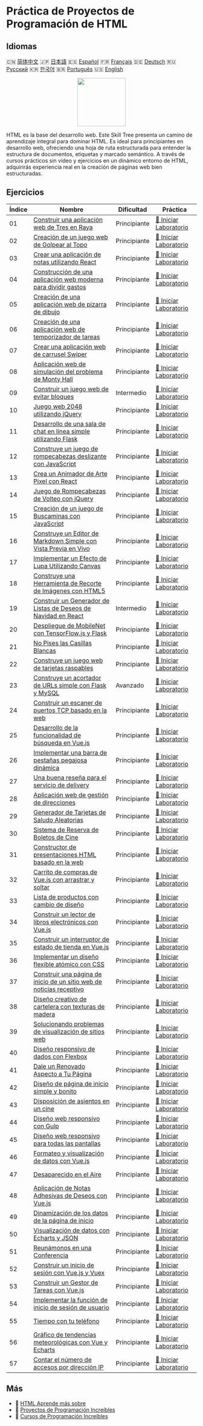 # Práctica de Proyectos de Programación de HTML

## Idiomas

🇨🇳 [简体中文](README_zh.md) 🇯🇵 [日本語](README_ja.md) 🇪🇸 [Español](README_es.md) 🇫🇷 [Français](README_fr.md) 🇩🇪 [Deutsch](README_de.md) 🇷🇺 [Русский](README_ru.md) 🇰🇷 [한국어](README_ko.md) 🇧🇷 [Português](README_pt.md) 🇺🇸 [English](README.md) 

<div align="center">
<img width="128px" src="https://file.labex.io/path/NrasuEoAvSam.png">
</div>

HTML es la base del desarrollo web. Este Skill Tree presenta un camino de aprendizaje integral para dominar HTML. Es ideal para principiantes en desarrollo web, ofreciendo una hoja de ruta estructurada para entender la estructura de documentos, etiquetas y marcado semántico. A través de cursos prácticos sin video y ejercicios en un dinámico entorno de HTML, adquirirás experiencia real en la creación de páginas web bien estructuradas.

## Ejercicios

|   Índice | Nombre                                                                                                                                                  | Dificultad   | Práctica                                                                                                        |
|----------|---------------------------------------------------------------------------------------------------------------------------------------------------------|--------------|-----------------------------------------------------------------------------------------------------------------|
|       01 | [Construir una aplicación web de Tres en Raya](https://labex.io/es/courses/project-build-a-tic-tac-toe-web-app)                                         | Principiante | [🚀 Iniciar Laboratorio](https://labex.io/es/courses/project-build-a-tic-tac-toe-web-app)                       |
|       02 | [Creación de un juego web de Golpear al Topo](https://labex.io/es/courses/project-creating-a-whack-a-mole-web-game)                                     | Principiante | [🚀 Iniciar Laboratorio](https://labex.io/es/courses/project-creating-a-whack-a-mole-web-game)                  |
|       03 | [Crear una aplicación de notas utilizando React](https://labex.io/es/courses/project-create-a-notes-app-using-react)                                    | Principiante | [🚀 Iniciar Laboratorio](https://labex.io/es/courses/project-create-a-notes-app-using-react)                    |
|       04 | [Construcción de una aplicación web moderna para dividir gastos](https://labex.io/es/courses/project-building-a-expense-splitter-web-app)               | Principiante | [🚀 Iniciar Laboratorio](https://labex.io/es/courses/project-building-a-expense-splitter-web-app)               |
|       05 | [Creación de una aplicación web de pizarra de dibujo](https://labex.io/es/courses/project-creating-a-drawing-board-web-app)                             | Principiante | [🚀 Iniciar Laboratorio](https://labex.io/es/courses/project-creating-a-drawing-board-web-app)                  |
|       06 | [Creación de una aplicación web de temporizador de tareas](https://labex.io/es/courses/project-creating-a-task-timer-web-app)                           | Principiante | [🚀 Iniciar Laboratorio](https://labex.io/es/courses/project-creating-a-task-timer-web-app)                     |
|       07 | [Crear una aplicación web de carrusel Swiper](https://labex.io/es/courses/project-create-a-swiper-carousel-web-app)                                     | Principiante | [🚀 Iniciar Laboratorio](https://labex.io/es/courses/project-create-a-swiper-carousel-web-app)                  |
|       08 | [Aplicación web de simulación del problema de Monty Hall](https://labex.io/es/courses/project-monty-hall-problem-simulation-web-app)                    | Principiante | [🚀 Iniciar Laboratorio](https://labex.io/es/courses/project-monty-hall-problem-simulation-web-app)             |
|       09 | [Construir un juego web de evitar bloques](https://labex.io/es/courses/project-building-a-web-avoiding-block-game)                                      | Intermedio   | [🚀 Iniciar Laboratorio](https://labex.io/es/courses/project-building-a-web-avoiding-block-game)                |
|       10 | [Juego web 2048 utilizando jQuery](https://labex.io/es/courses/project-2048-web-game-using-jquery)                                                      | Principiante | [🚀 Iniciar Laboratorio](https://labex.io/es/courses/project-2048-web-game-using-jquery)                        |
|       11 | [Desarrollo de una sala de chat en línea simple utilizando Flask](https://labex.io/es/courses/project-developing-a-simple-online-chat-room-using-flask) | Principiante | [🚀 Iniciar Laboratorio](https://labex.io/es/courses/project-developing-a-simple-online-chat-room-using-flask)  |
|       12 | [Construye un juego de rompecabezas deslizante con JavaScript](https://labex.io/es/courses/project-build-a-sliding-puzzle-game-with-javascript)         | Principiante | [🚀 Iniciar Laboratorio](https://labex.io/es/courses/project-build-a-sliding-puzzle-game-with-javascript)       |
|       13 | [Crea un Animador de Arte Pixel con React](https://labex.io/es/courses/project-create-a-pixel-art-animator-with-react)                                  | Principiante | [🚀 Iniciar Laboratorio](https://labex.io/es/courses/project-create-a-pixel-art-animator-with-react)            |
|       14 | [Juego de Rompecabezas de Volteo con jQuery](https://labex.io/es/courses/project-jquery-flip-puzzle-game)                                               | Principiante | [🚀 Iniciar Laboratorio](https://labex.io/es/courses/project-jquery-flip-puzzle-game)                           |
|       15 | [Creación de un juego de Buscaminas con JavaScript](https://labex.io/es/courses/project-creating-a-minesweeper-game-with-javascript)                    | Principiante | [🚀 Iniciar Laboratorio](https://labex.io/es/courses/project-creating-a-minesweeper-game-with-javascript)       |
|       16 | [Construye un Editor de Markdown Simple con Vista Previa en Vivo](https://labex.io/es/courses/project-build-a-simple-markdown-editor-with-live-preview) | Principiante | [🚀 Iniciar Laboratorio](https://labex.io/es/courses/project-build-a-simple-markdown-editor-with-live-preview)  |
|       17 | [Implementar un Efecto de Lupa Utilizando Canvas](https://labex.io/es/courses/project-implement-a-magnifying-glass-effect-using-canvas)                 | Principiante | [🚀 Iniciar Laboratorio](https://labex.io/es/courses/project-implement-a-magnifying-glass-effect-using-canvas)  |
|       18 | [Construye una Herramienta de Recorte de Imágenes con HTML5](https://labex.io/es/courses/project-build-an-image-cropping-tool-using-html5)              | Principiante | [🚀 Iniciar Laboratorio](https://labex.io/es/courses/project-build-an-image-cropping-tool-using-html5)          |
|       19 | [Construir un Generador de Listas de Deseos de Navidad en React](https://labex.io/es/courses/project-building-a-christmas-wish-list-builder-in-react)   | Intermedio   | [🚀 Iniciar Laboratorio](https://labex.io/es/courses/project-building-a-christmas-wish-list-builder-in-react)   |
|       20 | [Despliegue de MobileNet con TensorFlow.js y Flask](https://labex.io/es/courses/project-deploying-mobilenet-with-tensorflowjs-and-flask)                | Principiante | [🚀 Iniciar Laboratorio](https://labex.io/es/courses/project-deploying-mobilenet-with-tensorflowjs-and-flask)   |
|       21 | [No Pises las Casillas Blancas](https://labex.io/es/courses/project-dont-step-on-the-white-tile)                                                        | Principiante | [🚀 Iniciar Laboratorio](https://labex.io/es/courses/project-dont-step-on-the-white-tile)                       |
|       22 | [Construye un juego web de tarjetas raspables](https://labex.io/es/courses/project-scratch-card-game)                                                   | Principiante | [🚀 Iniciar Laboratorio](https://labex.io/es/courses/project-scratch-card-game)                                 |
|       23 | [Construye un acortador de URLs simple con Flask y MySQL](https://labex.io/es/courses/project-build-a-simple-url-shortener-with-flask-and-mysql)        | Avanzado     | [🚀 Iniciar Laboratorio](https://labex.io/es/courses/project-build-a-simple-url-shortener-with-flask-and-mysql) |
|       24 | [Construir un escaner de puertos TCP basado en la web](https://labex.io/es/courses/project-build-a-web-based-tcp-port-scanner)                          | Principiante | [🚀 Iniciar Laboratorio](https://labex.io/es/courses/project-build-a-web-based-tcp-port-scanner)                |
|       25 | [Desarrollo de la funcionalidad de búsqueda en Vue.js](https://labex.io/es/courses/project-do-a-search)                                                 | Principiante | [🚀 Iniciar Laboratorio](https://labex.io/es/courses/project-do-a-search)                                       |
|       26 | [Implementar una barra de pestañas pegajosa dinámica](https://labex.io/es/courses/project-dynamic-tab-bar)                                              | Principiante | [🚀 Iniciar Laboratorio](https://labex.io/es/courses/project-dynamic-tab-bar)                                   |
|       27 | [Una buena reseña para el servicio de delivery](https://labex.io/es/courses/project-a-good-review-for-the-takeout)                                      | Principiante | [🚀 Iniciar Laboratorio](https://labex.io/es/courses/project-a-good-review-for-the-takeout)                     |
|       28 | [Aplicación web de gestión de direcciones](https://labex.io/es/courses/project-add-new-address)                                                         | Principiante | [🚀 Iniciar Laboratorio](https://labex.io/es/courses/project-add-new-address)                                   |
|       29 | [Generador de Tarjetas de Saludo Aleatorias](https://labex.io/es/courses/project-holiday-greeting-card)                                                 | Principiante | [🚀 Iniciar Laboratorio](https://labex.io/es/courses/project-holiday-greeting-card)                             |
|       30 | [Sistema de Reserva de Boletos de Cine](https://labex.io/es/courses/project-movie-ticket-reservation)                                                   | Principiante | [🚀 Iniciar Laboratorio](https://labex.io/es/courses/project-movie-ticket-reservation)                          |
|       31 | [Constructor de presentaciones HTML basado en la web](https://labex.io/es/courses/project-web-ppt)                                                      | Principiante | [🚀 Iniciar Laboratorio](https://labex.io/es/courses/project-web-ppt)                                           |
|       32 | [Carrito de compras de Vue.js con arrastrar y soltar](https://labex.io/es/courses/project-fun-shopping)                                                 | Principiante | [🚀 Iniciar Laboratorio](https://labex.io/es/courses/project-fun-shopping)                                      |
|       33 | [Lista de productos con cambio de diseño](https://labex.io/es/courses/project-layout-switch)                                                            | Principiante | [🚀 Iniciar Laboratorio](https://labex.io/es/courses/project-layout-switch)                                     |
|       34 | [Construir un lector de libros electrónicos con Vue.js](https://labex.io/es/courses/project-read-it)                                                    | Principiante | [🚀 Iniciar Laboratorio](https://labex.io/es/courses/project-read-it)                                           |
|       35 | [Construir un interruptor de estado de tienda en Vue.js](https://labex.io/es/courses/project-switch-business-status)                                    | Principiante | [🚀 Iniciar Laboratorio](https://labex.io/es/courses/project-switch-business-status)                            |
|       36 | [Implementar un diseño flexible atómico con CSS](https://labex.io/es/courses/project-atomic-css)                                                        | Principiante | [🚀 Iniciar Laboratorio](https://labex.io/es/courses/project-atomic-css)                                        |
|       37 | [Construir una página de inicio de un sitio web de noticias receptivo](https://labex.io/es/courses/project-creating-website-homepage)                   | Principiante | [🚀 Iniciar Laboratorio](https://labex.io/es/courses/project-creating-website-homepage)                         |
|       38 | [Diseño creativo de cartelera con texturas de madera](https://labex.io/es/courses/project-creative-billboard)                                           | Principiante | [🚀 Iniciar Laboratorio](https://labex.io/es/courses/project-creative-billboard)                                |
|       39 | [Solucionando problemas de visualización de sitios web](https://labex.io/es/courses/project-fix-website-display)                                        | Principiante | [🚀 Iniciar Laboratorio](https://labex.io/es/courses/project-fix-website-display)                               |
|       40 | [Diseño responsivo de dados con Flexbox](https://labex.io/es/courses/project-flex-dice-layout)                                                          | Principiante | [🚀 Iniciar Laboratorio](https://labex.io/es/courses/project-flex-dice-layout)                                  |
|       41 | [Dale un Renovado Aspecto a Tu Página](https://labex.io/es/courses/project-give-your-page-a-makeover)                                                   | Principiante | [🚀 Iniciar Laboratorio](https://labex.io/es/courses/project-give-your-page-a-makeover)                         |
|       42 | [Diseño de página de inicio simple y bonito](https://labex.io/es/courses/project-labex-knowledge-network)                                               | Principiante | [🚀 Iniciar Laboratorio](https://labex.io/es/courses/project-labex-knowledge-network)                           |
|       43 | [Disposición de asientos en un cine](https://labex.io/es/courses/project-movie-theater-seat-arrangement)                                                | Principiante | [🚀 Iniciar Laboratorio](https://labex.io/es/courses/project-movie-theater-seat-arrangement)                    |
|       44 | [Diseño web responsivo con Gulp](https://labex.io/es/courses/project-responsive-page-layout)                                                            | Principiante | [🚀 Iniciar Laboratorio](https://labex.io/es/courses/project-responsive-page-layout)                            |
|       45 | [Diseño web responsivo para todas las pantallas](https://labex.io/es/courses/project-responsive-web-design)                                             | Principiante | [🚀 Iniciar Laboratorio](https://labex.io/es/courses/project-responsive-web-design)                             |
|       46 | [Formateo y visualización de datos con Vue.js](https://labex.io/es/courses/project-table-data-conversion)                                               | Principiante | [🚀 Iniciar Laboratorio](https://labex.io/es/courses/project-table-data-conversion)                             |
|       47 | [Desaparecido en el Aire](https://labex.io/es/courses/project-vanished-into-thin-air)                                                                   | Principiante | [🚀 Iniciar Laboratorio](https://labex.io/es/courses/project-vanished-into-thin-air)                            |
|       48 | [Aplicación de Notas Adhesivas de Deseos con Vue.js](https://labex.io/es/courses/project-wish-sticky-note)                                              | Principiante | [🚀 Iniciar Laboratorio](https://labex.io/es/courses/project-wish-sticky-note)                                  |
|       49 | [Dinamización de los datos de la página de inicio](https://labex.io/es/courses/project-dynamization-of-homepage-data)                                   | Principiante | [🚀 Iniciar Laboratorio](https://labex.io/es/courses/project-dynamization-of-homepage-data)                     |
|       50 | [Visualización de datos con Echarts y JSON](https://labex.io/es/courses/project-food-protein-revealed)                                                  | Principiante | [🚀 Iniciar Laboratorio](https://labex.io/es/courses/project-food-protein-revealed)                             |
|       51 | [Reunámonos en una Conferencia](https://labex.io/es/courses/project-lets-have-a-meeting-together)                                                       | Principiante | [🚀 Iniciar Laboratorio](https://labex.io/es/courses/project-lets-have-a-meeting-together)                      |
|       52 | [Construir un inicio de sesión con Vue.js y Vuex](https://labex.io/es/courses/project-missing-token)                                                    | Principiante | [🚀 Iniciar Laboratorio](https://labex.io/es/courses/project-missing-token)                                     |
|       53 | [Construir un Gestor de Tareas con Vue.js](https://labex.io/es/courses/project-time-management-master)                                                  | Principiante | [🚀 Iniciar Laboratorio](https://labex.io/es/courses/project-time-management-master)                            |
|       54 | [Implementar la función de inicio de sesión de usuario](https://labex.io/es/courses/project-implement-user-login-function)                              | Principiante | [🚀 Iniciar Laboratorio](https://labex.io/es/courses/project-implement-user-login-function)                     |
|       55 | [Tiempo con tu teléfono](https://labex.io/es/courses/project-time-with-your-phone)                                                                      | Principiante | [🚀 Iniciar Laboratorio](https://labex.io/es/courses/project-time-with-your-phone)                              |
|       56 | [Gráfico de tendencias meteorológicas con Vue y Echarts](https://labex.io/es/courses/project-weather-trend)                                             | Principiante | [🚀 Iniciar Laboratorio](https://labex.io/es/courses/project-weather-trend)                                     |
|       57 | [Contar el número de accesos por dirección IP](https://labex.io/es/courses/project-counting-access-times-by-ip)                                         | Principiante | [🚀 Iniciar Laboratorio](https://labex.io/es/courses/project-counting-access-times-by-ip)                       |

## Más

- 🔗 [HTML Aprende más sobre](https://labex.io/es/skilltrees/html)
- 🔗 [Proyectos de Programación Increíbles](https://github.com/labex-labs/awesome-programming-projects)
- 🔗 [Cursos de Programación Increíbles](https://github.com/labex-labs/awesome-programming-courses)

